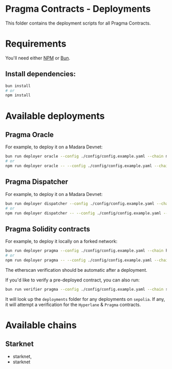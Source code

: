 # Pragma Contracts - Deployments

This folder contains the deployment scripts for all Pragma Contracts.

# Requirements

You'll need either [NPM](https://www.npmjs.com/) or [Bun](https://bun.sh/).

## Install dependencies:

```bash
bun install
# or
npm install
```

# Available deployments

## Pragma Oracle

For example, to deploy it on a Madara Devnet:

```bash
bun run deployer oracle --config ./config/config.example.yaml --chain madara_devnet
# or
npm run deployer oracle -- --config ./config/config.example.yaml --chain madara_devnet
```

## Pragma Dispatcher

For example, to deploy it on a Madara Devnet:

```bash
bun run deployer dispatcher --config ./config/config.example.yaml --chain madara_devnet
# or
npm run deployer dispatcher -- --config ./config/config.example.yaml --chain madara_devnet
```

## Pragma Solidity contracts

For example, to deploy it locally on a forked network:

```bash
bun run deployer pragma --config ./config/config.example.yaml --chain hardhat
# or
npm run deployer pragma -- --config ./config/config.example.yaml --chain hardhat
```

The etherscan verification should be automatic after a deployment.

If you'd like to verify a pre-deployed contract, you can also run:

```bash
bun run verifier pragma --config ./config/config.example.yaml --chain sepolia
```

It will look up the `deployments` folder for any deployments on `sepolia`. If any, it will
attempt a verification for the `Hyperlane` & `Pragma` contracts.

# Available chains

## Starknet

- starknet,
- starknet
